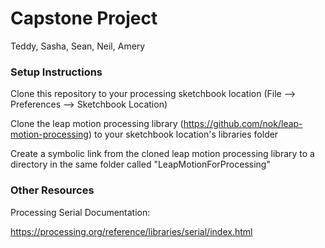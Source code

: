 # Capstone Project
Teddy, Sasha, Sean, Neil, Amery

### Setup Instructions

Clone this repository to your processing sketchbook location (File --> Preferences --> Sketchbook Location)

Clone the leap motion processing library  (https://github.com/nok/leap-motion-processing) to your sketchbook location's libraries folder

Create a symbolic link from the cloned leap motion processing library to a directory in the same folder called "LeapMotionForProcessing"

### Other Resources

Processing Serial Documentation:

https://processing.org/reference/libraries/serial/index.html